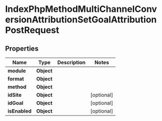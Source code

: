 

# IndexPhpMethodMultiChannelConversionAttributionSetGoalAttributionPostRequest


## Properties

| Name | Type | Description | Notes |
|------------ | ------------- | ------------- | -------------|
|**module** | **Object** |  |  |
|**format** | **Object** |  |  |
|**method** | **Object** |  |  |
|**idSite** | **Object** |  |  [optional] |
|**idGoal** | **Object** |  |  [optional] |
|**isEnabled** | **Object** |  |  [optional] |



